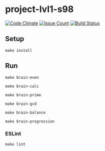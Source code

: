 # project-lvl1-s98
[![Code Climate](https://codeclimate.com/github/Konstantin6487/project-lvl1-s98/badges/gpa.svg)](https://codeclimate.com/github/Konstantin6487/project-lvl1-s98) [![Issue Count](https://codeclimate.com/github/Konstantin6487/project-lvl1-s98/badges/issue_count.svg)](https://codeclimate.com/github/Konstantin6487/project-lvl1-s98) [![Build Status](https://travis-ci.org/Konstantin6487/project-lvl1-s98.svg?branch=master)](https://travis-ci.org/Konstantin6487/project-lvl1-s98)

## Setup

```
make install
```

## Run

```
make brain-even

make brain-calc

make brain-prime

make brain-gcd

make brain-balance

make brain-progression

```

### ESLint

```
make lint
```
